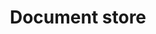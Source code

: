 ---
title: "Document store"
excerpt: "This tool allows you to upload a document to the website's document store, or find one that has already been uploaded."
layout: tools/documents
collection: tools
redirect_from: /documents/tools
breadcrumbs-override: true
breadcrumbs:
- title: Home
  url: "https://www.civilservice.lgbt/"
- title: Tools
  url: "https://www.civilservice.lgbt/tools/"
---